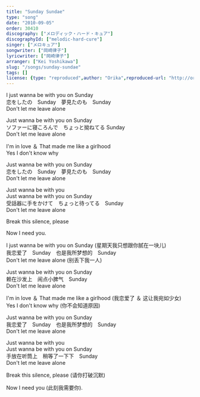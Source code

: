 ```yaml
---
title: "Sunday Sundae"
type: "song"
date: "2010-09-05"
order: 30410
discography: ["メロディック・ハード・キュア"]
discographyId: ["melodic-hard-cure"]
singer: ["メロキュア"]
songwriter: ["岡崎律子"]
lyricwriter: ["岡崎律子"]
arranger: ["Kei Yoshikawa"]
slug: "/songs/sunday-sundae"
tags: []
license: {type: "reproduced",author: "Orika",reproduced-url: "http://orikamushi.myweb.hinet.net/",reproduced-website: "織歌蟲網站"}
---
```


I just wanna be with you on Sunday   
恋をしたの　Sunday　夢見たのも　Sunday   
Don't let me leave alone   
  
Just wanna be with you on Sunday   
ソファーに寝ころんで　ちょっと拗ねてる Sunday   
Don't let me leave alone   
  
I'm in love ＆ That made me like a girlhood   
Yes I don't know why   
  
Just wanna be with you on Sunday   
恋をしたの　Sunday　夢見たのも　Sunday   
Don't let me leave alone   
  
Just wanna be with you   
Just wanna be with you on Sunday   
受話器に手をかけて　ちょっと待ってる　Sunday   
Don't let me leave alone   
  
Break this silence, please   
  
Now I need you.  
  
  <!-- 翻译 -->

I just wanna be with you on Sunday (星期天我只想跟你腻在一块儿)  
我恋爱了　Sunday　也是我所梦想的　Sunday   
Don't let me leave alone (别丢下我一人)  
  
Just wanna be with you on Sunday   
赖在沙发上　闹点小脾气　Sunday   
Don't let me leave alone   
  
I'm in love ＆ That made me like a girlhood (我恋爱了 ＆ 这让我宛如少女)  
Yes I don't know why (你不会知道原因)  
  
Just wanna be with you on Sunday   
我恋爱了　Sunday　也是我所梦想的　Sunday   
Don't let me leave alone   
  
Just wanna be with you   
Just wanna be with you on Sunday   
手放在听筒上　稍等了一下下　Sunday   
Don't let me leave alone   
  
Break this silence, please (请你打破沉默)  
  
Now I need you (此刻我需要你).
